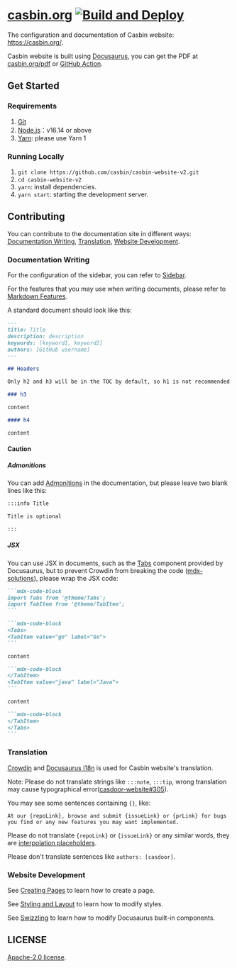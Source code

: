 # [casbin.org](https://casbin.org) [![Build and Deploy](https://github.com/casbin/casbin-website-v2/actions/workflows/master.yml/badge.svg)](https://github.com/casbin/casbin-website-v2/actions/workflows/master.yml)

The configuration and documentation of Casbin website: <https://casbin.org/>.

Casbin website is built using [Docusaurus](https://docusaurus.io/), you can get the PDF at [casbin.org/pdf](https://casbin.org/pdf) or [GitHub Action](https://github.com/casbin/casbin-website-v2/actions/workflows/master.yml).

## Get Started

### Requirements

1. [Git](https://git-scm.com/downloads)
2. [Node.js](https://nodejs.org/en/download/)：v16.14 or above
3. [Yarn](https://classic.yarnpkg.com/en/docs/install): please use Yarn 1

### Running Locally

1. `git clone https://github.com/casbin/casbin-website-v2.git`
2. `cd casbin-website-v2`
3. `yarn`: install dependencies.
4. `yarn start`: starting the development server.

## Contributing

You can contribute to the documentation site in different ways: [Documentation Writing](#documentation-writing), [Translation](#translation), [Website Development](#website-development).

### Documentation Writing

For the configuration of the sidebar, you can refer to [Sidebar](https://docusaurus.io/docs/sidebar).

For the features that you may use when writing documents, please refer to [Markdown Features](https://docusaurus.io/docs/markdown-features).

A standard document should look like this:

````md
---
title: Title
description: description
keywords: [keyword1, keyword2]
authors: [GitHub username]
---

## Headers

Only h2 and h3 will be in the TOC by default, so h1 is not recommended to use.

### h3

content

#### h4

content

````

#### Caution

##### Admonitions

You can add [Admonitions](https://docusaurus.io/docs/markdown-features/admonitions) in the documentation, but please leave two blank lines like this:

```md
:::info Title

Title is optional

:::
```

##### JSX

You can use JSX in documents, such as the [Tabs](https://docusaurus.io/docs/markdown-features/tabs) component provided by Docusaurus, but to prevent Crowdin from breaking the code ([mdx-solutions](https://docusaurus.io/docs/i18n/crowdin#mdx-solutions)), please wrap the JSX code:

````md
```mdx-code-block
import Tabs from '@theme/Tabs';
import TabItem from '@theme/TabItem';
```

```mdx-code-block
<Tabs>
<TabItem value="go" label="Go">
```

content

```mdx-code-block
</TabItem>
<TabItem value="java" label="Java">
```

content

```mdx-code-block
</TabItem>
</Tabs>
```

````

### Translation

[Crowdin](https://crowdin.com/project/casbin-website) and [Docusaurus i18n](https://docusaurus.io/docs/i18n/introduction) is used for Casbin website's translation.

Note: Please do not translate strings like `:::note`, `:::tip`, wrong translation may cause typographical error([casdoor-website#305](https://github.com/casdoor/casdoor-website/issues/305)).

You may see some sentences containing `{}`, like:

```text
At our {repoLink}, browse and submit {issueLink} or {prLink} for bugs you find or any new features you may want implemented.
```

Please do not translate `{repoLink}` or `{issueLink}` or any similar words, they are [interpolation placeholders](https://docusaurus.io/docs/docusaurus-core#translate-props).

Please don't translate sentences like `authors: [casdoor]`.

### Website Development

See [Creating Pages](https://docusaurus.io/docs/creating-pages) to learn how to create a page.

See [Styling and Layout](https://docusaurus.io/docs/styling-layout) to learn how to modify styles.

See [Swizzling](https://docusaurus.io/docs/swizzling) to learn how to modify Docusaurus built-in components.

## LICENSE

[Apache-2.0 license](./LICENSE).
